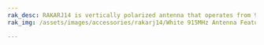 ```yaml
---
rak_desc: RAKARJ14 is vertically polarized antenna that operates from 902MHz~928MHz and a center frequency of 915MHz with a VSWR of ≤1.5. It has a maximum gain of 2.3dBi and a high radiation efficiency of more than 80%.
rak_img: /assets/images/accessories/rakarj14/White 915MHz Antenna Features.png

---
```


<rk-redirect to="/Product-Categories/Accessories/RAKARJ14/Overview/" />